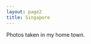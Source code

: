 ```yaml
---
layout: page2
title: Singapore
---
```

Photos taken in my home town.

<!--START JUICEBOX EMBED-->
<script src="gallery/new-zealand/jbcore/juicebox.js"></script>
<script>
	new juicebox({
		baseUrl : 'gallery/singapore/',
		backgroundColor: "rgba(34,34,34,1)",
		containerId: "juicebox-container",
		galleryHeight: "80%",
		galleryWidth: "100%"
	});
</script>
<div id="juicebox-container"></div>
<!--END JUICEBOX EMBED-->